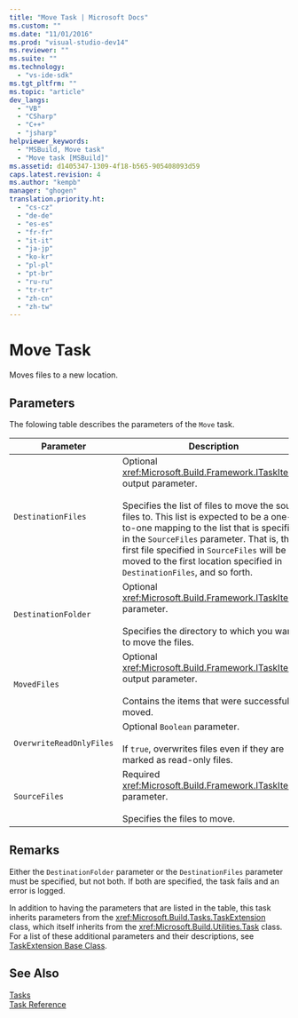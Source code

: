 ```yaml
---
title: "Move Task | Microsoft Docs"
ms.custom: ""
ms.date: "11/01/2016"
ms.prod: "visual-studio-dev14"
ms.reviewer: ""
ms.suite: ""
ms.technology: 
  - "vs-ide-sdk"
ms.tgt_pltfrm: ""
ms.topic: "article"
dev_langs: 
  - "VB"
  - "CSharp"
  - "C++"
  - "jsharp"
helpviewer_keywords: 
  - "MSBuild, Move task"
  - "Move task [MSBuild]"
ms.assetid: d1405347-1309-4f18-b565-905408093d59
caps.latest.revision: 4
ms.author: "kempb"
manager: "ghogen"
translation.priority.ht: 
  - "cs-cz"
  - "de-de"
  - "es-es"
  - "fr-fr"
  - "it-it"
  - "ja-jp"
  - "ko-kr"
  - "pl-pl"
  - "pt-br"
  - "ru-ru"
  - "tr-tr"
  - "zh-cn"
  - "zh-tw"
---
```

# Move Task
Moves files to a new location.  
  
## Parameters  
 The folowing table describes the parameters of the `Move` task.  
  
|Parameter|Description|  
|---------------|-----------------|  
|`DestinationFiles`|Optional <xref:Microsoft.Build.Framework.ITaskItem>`[]` output parameter.<br /><br /> Specifies the list of files to move the source files to. This list is expected to be a one-to-one mapping to the list that is specified in the `SourceFiles` parameter. That is, the first file specified in `SourceFiles` will be moved to the first location specified in `DestinationFiles`, and so forth.|  
|`DestinationFolder`|Optional <xref:Microsoft.Build.Framework.ITaskItem> parameter.<br /><br /> Specifies the directory to which you want to move the files.|  
|`MovedFiles`|Optional <xref:Microsoft.Build.Framework.ITaskItem>`[]` output parameter.<br /><br /> Contains the items that were successfully moved.|  
|`OverwriteReadOnlyFiles`|Optional `Boolean` parameter.<br /><br /> If `true`, overwrites files even if they are marked as read-only files.|  
|`SourceFiles`|Required <xref:Microsoft.Build.Framework.ITaskItem>`[]` parameter.<br /><br /> Specifies the files to move.|  
  
## Remarks  
 Either the `DestinationFolder` parameter or the `DestinationFiles` parameter must be specified, but not both. If both are specified, the task fails and an error is logged.  
  
 In addition to having the parameters that are listed in the table, this task inherits parameters from the <xref:Microsoft.Build.Tasks.TaskExtension> class, which itself inherits from the <xref:Microsoft.Build.Utilities.Task> class. For a list of these additional parameters and their descriptions, see [TaskExtension Base Class](../msbuild/taskextension-base-class.md).  
  
## See Also  
 [Tasks](../msbuild/msbuild-tasks.md)   
 [Task Reference](../msbuild/msbuild-task-reference.md)